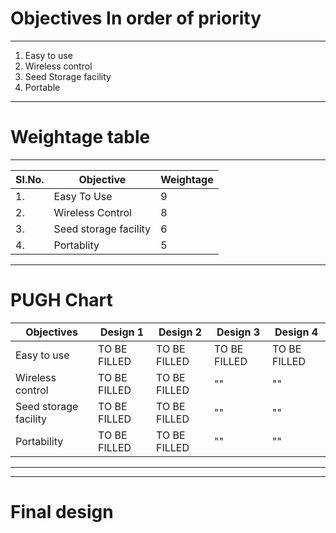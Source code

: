 # **Objectives In order of priority**

***
1. Easy to use
2. Wireless control
3. Seed Storage facility
4. Portable
***
# **Weightage table**

***
|SI.No.|Objective             |Weightage             |
|------|----------------------|----------------------|
|1.    | Easy To Use         |9          |
|2.    | Wireless Control         |8         |
|3.    | Seed storage facility         |6          |
|4.    | Portablity               |5          |
***
# **PUGH Chart**
|Objectives    |Design 1               |Design 2               |Design 3               |Design 4               |
|--------------|-----------------------|-----------------------|-----------------------|-----------------------|
| Easy to use             | TO BE FILLED          |TO BE FILLED           | TO BE FILLED          |TO BE FILLED |          
| Wireless control             | TO BE FILLED          |TO BE FILLED           | ""                    |    ""   |            
|Seed storage facility              | TO BE FILLED          |TO BE FILLED           |     ""                |    ""  |
|Portability              | TO BE FILLED          |TO BE FILLED           |   ""                  |    ""               |
***

***
# **Final design**
